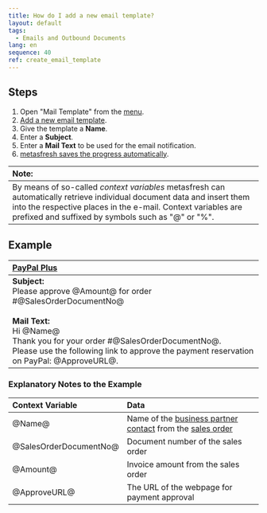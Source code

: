 ```yaml
---
title: How do I add a new email template?
layout: default
tags:
  - Emails and Outbound Documents
lang: en
sequence: 40
ref: create_email_template
---
```


## Steps
1. Open "Mail Template" from the [menu](Menu).
1. [Add a new email template](New_Record_Window).
1. Give the template a **Name**.
1. Enter a **Subject**.
1. Enter a **Mail Text** to be used for the email notification.
1. [metasfresh saves the progress automatically](Saveindicator).

| **Note:** |
| :--- |
| By means of so-called *context variables* metasfresh can automatically retrieve individual document data and insert them into the respective places in the e-mail. Context variables are prefixed and suffixed by symbols such as "@" or "%". |

## Example

| [PayPal Plus](PayPal_payment_rule_salesorder) |
| :--- |
| **Subject:**<br> Please approve @Amount@ for order #@SalesOrderDocumentNo@<br><br> **Mail Text:**<br> Hi @Name@<br> Thank you for your order #@SalesOrderDocumentNo@.<br> Please use the following link to approve the payment reservation on PayPal: @ApproveURL@. |

### Explanatory Notes to the Example

| Context Variable | Data |
| :--- | :--- |
| @Name@ | Name of the [business partner contact](Add_user_to_BPartner) from the [sales order](SalesOrder_recording) |
| @SalesOrderDocumentNo@ | Document number of the sales order |
| @Amount@ | Invoice amount from the sales order |
| @ApproveURL@ | The URL of the webpage for payment approval |
